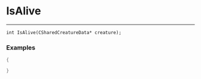 # IsAlive
---
```
int IsAlive(CSharedCreatureData* creature);
```

### Examples
```cpp - C++
{

}
```
